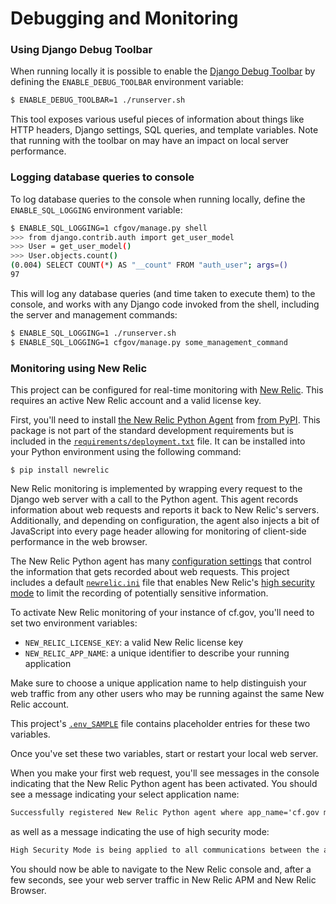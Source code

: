 # Debugging and Monitoring

### Using Django Debug Toolbar

When running locally it is possible to enable the
[Django Debug Toolbar](https://django-debug-toolbar.readthedocs.io/en/stable/)
by defining the `ENABLE_DEBUG_TOOLBAR` environment variable:

```sh
$ ENABLE_DEBUG_TOOLBAR=1 ./runserver.sh
```

This tool exposes various useful pieces of information about things like HTTP headers,
Django settings, SQL queries, and template variables. Note that running with the toolbar on
may have an impact on local server performance.

### Logging database queries to console

To log database queries to the console when running locally,
define the `ENABLE_SQL_LOGGING` environment variable:

```sh
$ ENABLE_SQL_LOGGING=1 cfgov/manage.py shell
>>> from django.contrib.auth import get_user_model
>>> User = get_user_model()
>>> User.objects.count()
(0.004) SELECT COUNT(*) AS "__count" FROM "auth_user"; args=()
97
```

This will log any database queries (and time taken to execute them)
to the console, and works with any Django code invoked from the shell,
including the server and management commands:

```sh
$ ENABLE_SQL_LOGGING=1 ./runserver.sh
$ ENABLE_SQL_LOGGING=1 cfgov/manage.py some_management_command
```

### Monitoring using New Relic

This project can be configured for real-time monitoring with
[New Relic](https://newrelic.com/). This requires an active New Relic account
and a valid license key.

First, you'll need to install
[the New Relic Python Agent](https://docs.newrelic.com/docs/agents/python-agent)
from
[from PyPI](https://pypi.org/project/newrelic/).
This package is not part of the standard development requirements but is
included in
the [`requirements/deployment.txt`](https://github.com/cfpb/cfgov-refresh/blob/master/requirements/deployment.txt) file.
It can be installed into your Python environment using the following command:

```shell
$ pip install newrelic
```

New Relic monitoring is implemented by wrapping every request to the Django
web server with a call to the Python agent. This agent records information
about web requests and reports it back to New Relic's servers. Additionally,
and depending on configuration, the agent also injects a bit of JavaScript
into every page header allowing for monitoring of client-side performance
in the web browser.

The New Relic Python agent has many
[configuration settings](https://docs.newrelic.com/docs/agents/python-agent/configuration/python-agent-configuration)
that control the information that gets recorded about web requests. This
project includes a default
[`newrelic.ini`](https://github.com/cfpb/cfgov-refresh/blob/master/cfgov/newrelic.ini)
file that enables New Relic's
[high security mode](https://docs.newrelic.com/docs/agents/manage-apm-agents/configuration/high-security-mode)
to limit the recording of potentially sensitive information.

To activate New Relic monitoring of your instance of cf.gov, you'll need to set
two environment variables:

- `NEW_RELIC_LICENSE_KEY`: a valid New Relic license key
- `NEW_RELIC_APP_NAME`: a unique identifier to describe your running application

Make sure to choose a unique application name to help distinguish your web
traffic from any other users who may be running against the same New Relic
account.

This project's
[`.env_SAMPLE`](https://github.com/cfpb/cfgov-refresh/blob/master/.env_SAMPLE)
file contains placeholder entries for these two variables.

Once you've set these two variables, start or restart your local web server.

When you make your first web request, you'll see messages in the console
indicating that the New Relic Python agent has been activated. You should see
a message indicating your select application name:

```txt
Successfully registered New Relic Python agent where app_name='cf.gov myname python'...
```

as well as a message indicating the use of high security mode:

```txt        
High Security Mode is being applied to all communications between the agent and the data collector for this session.
```

You should now be able to navigate to the New Relic console and, after a few
seconds, see your web server traffic in New Relic APM and New Relic Browser.
